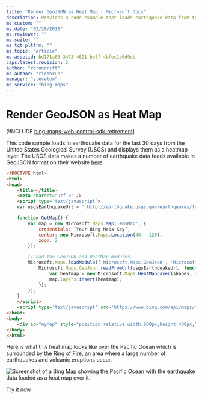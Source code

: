 ```yaml
---
title: "Render GeoJSON as Heat Map | Microsoft Docs"
description: Provides a code example that loads earthquake data from the United States geological survey and displays the data as a heatmap layer.
ms.custom: ""
ms.date: "02/28/2018"
ms.reviewer: ""
ms.suite: ""
ms.tgt_pltfrm: ""
ms.topic: "article"
ms.assetid: bd171a06-3473-4621-be3f-4bfec1e6d9dd
caps.latest.revision: 2
author: "rbrundritt"
ms.author: "richbrun"
manager: "stevelom"
ms.service: "bing-maps"
---
```


# Render GeoJSON as Heat Map

[!INCLUDE [bing-maps-web-control-sdk-retirement](../../../includes/bing-maps-web-control-sdk-retirement.md)]

This code sample loads in earthquake data for the last 30 days from the United States Geological Survey (USGS) and displays them as a heatmap layer. The USGS data makes a number of earthquake data feeds available in GeoJSON format on their website [here](https://earthquake.usgs.gov/earthquakes/feed/v1.0/geojson.php). 

```html
<!DOCTYPE html>
<html>
<head>
    <title></title>
    <meta charset="utf-8" />
	<script type='text/javascript'>
    var usgsEarthquakeUrl = ' http://earthquake.usgs.gov/earthquakes/feed/v1.0/summary/all_month.geojson';

    function GetMap() {
        var map = new Microsoft.Maps.Map('#myMap', {
            credentials: ‘Your Bing Maps Key’,
            center: new Microsoft.Maps.Location(40, -120),
            zoom: 2
        });

        //Load the GeoJSON and HeatMap modules.
        Microsoft.Maps.loadModule(['Microsoft.Maps.GeoJson', 'Microsoft.Maps.HeatMap'], function () {
            Microsoft.Maps.GeoJson.readFromUrl(usgsEarthquakeUrl, function (shapes) {
                var heatmap = new Microsoft.Maps.HeatMapLayer(shapes, { radius: 5 });
                map.layers.insert(heatmap);
            });
        });
    }
    </script>
    <script type='text/javascript' src='https://www.bing.com/api/maps/mapcontrol?callback=GetMap' async defer></script>
</head>
<body>
    <div id="myMap" style="position:relative;width:600px;height:400px;"></div>
</body>
</html>
```

Here is what this heat map looks like over the Pacific Ocean which is surrounded by the [Ring of Fire](https://en.wikipedia.org/wiki/Ring_of_Fire), an area where a large number of earthquakes and volcanic eruptions occur. 

![Screenshot of a Bing Map showing the Pacific Ocean with the earthquake data loaded as a heat map over it.](../../media/bmv8-ringoffireexample-map.png)

[Try it now](https://www.bing.com/api/maps/sdk/mapcontrol/isdk#heatMapFromGeoJson+JS)